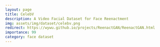 ```yaml
---
layout: page
title: CelebV
description: A Video Facial Dataset for Face Reenactment
img: assets/img/dataset/celebv.png
redirect: https://wywu.github.io/projects/ReenactGAN/ReenactGAN.html
importance: 99
category: face dataset
---
```


